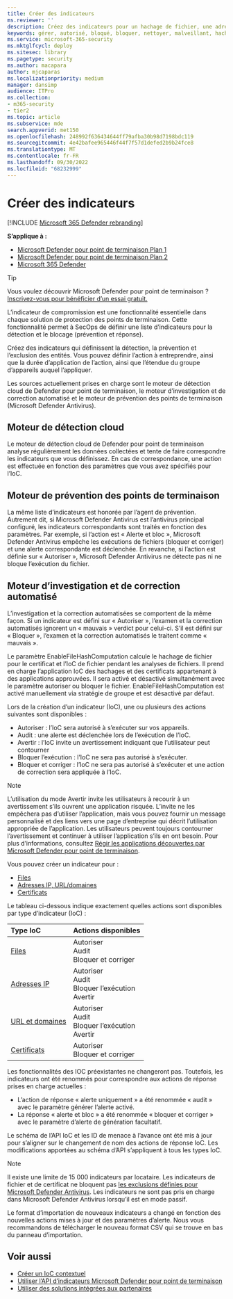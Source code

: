 ```yaml
---
title: Créer des indicateurs
ms.reviewer: ''
description: Créez des indicateurs pour un hachage de fichier, une adresse IP, des URL ou des domaines qui définissent la détection, la prévention et l’exclusion des entités.
keywords: gérer, autorisé, bloqué, bloquer, nettoyer, malveillant, hachage de fichier, adresse IP, URL, domaine
ms.service: microsoft-365-security
ms.mktglfcycl: deploy
ms.sitesec: library
ms.pagetype: security
ms.author: macapara
author: mjcaparas
ms.localizationpriority: medium
manager: dansimp
audience: ITPro
ms.collection:
- m365-security
- tier2
ms.topic: article
ms.subservice: mde
search.appverid: met150
ms.openlocfilehash: 248992f636434644ff79afba30b98d7198bdc119
ms.sourcegitcommit: 4e42bafee965446f44f7f57d1defed2b9b24fce8
ms.translationtype: MT
ms.contentlocale: fr-FR
ms.lasthandoff: 09/30/2022
ms.locfileid: "68232999"
---
```

# <a name="create-indicators"></a>Créer des indicateurs

[!INCLUDE [Microsoft 365 Defender rebranding](../../includes/microsoft-defender.md)]

**S’applique à :**

- [Microsoft Defender pour point de terminaison Plan 1](/microsoft-365/security/defender-endpoint/defender-endpoint-plan-1)
- [Microsoft Defender pour point de terminaison Plan 2](https://go.microsoft.com/fwlink/p/?linkid=2154037)
- [Microsoft 365 Defender](https://go.microsoft.com/fwlink/?linkid=2118804)

> [!TIP]
>
> Vous voulez découvrir Microsoft Defender pour point de terminaison ? [Inscrivez-vous pour bénéficier d’un essai gratuit.](https://www.microsoft.com/WindowsForBusiness/windows-atp?ocid=docs-wdatp-automationexclusionlist-abovefoldlink)

L’indicateur de compromission est une fonctionnalité essentielle dans chaque solution de protection des points de terminaison. Cette fonctionnalité permet à SecOps de définir une liste d’indicateurs pour la détection et le blocage (prévention et réponse).

Créez des indicateurs qui définissent la détection, la prévention et l’exclusion des entités. Vous pouvez définir l’action à entreprendre, ainsi que la durée d’application de l’action, ainsi que l’étendue du groupe d’appareils auquel l’appliquer.

Les sources actuellement prises en charge sont le moteur de détection cloud de Defender pour point de terminaison, le moteur d’investigation et de correction automatisé et le moteur de prévention des points de terminaison (Microsoft Defender Antivirus).

## <a name="cloud-detection-engine"></a>Moteur de détection cloud

Le moteur de détection cloud de Defender pour point de terminaison analyse régulièrement les données collectées et tente de faire correspondre les indicateurs que vous définissez. En cas de correspondance, une action est effectuée en fonction des paramètres que vous avez spécifiés pour l’IoC.

## <a name="endpoint-prevention-engine"></a>Moteur de prévention des points de terminaison

La même liste d’indicateurs est honorée par l’agent de prévention. Autrement dit, si Microsoft Defender Antivirus est l’antivirus principal configuré, les indicateurs correspondants sont traités en fonction des paramètres. Par exemple, si l’action est « Alerte et bloc », Microsoft Defender Antivirus empêche les exécutions de fichiers (bloquer et corriger) et une alerte correspondante est déclenchée. En revanche, si l’action est définie sur « Autoriser », Microsoft Defender Antivirus ne détecte pas ni ne bloque l’exécution du fichier.

## <a name="automated-investigation-and-remediation-engine"></a>Moteur d’investigation et de correction automatisé

L’investigation et la correction automatisées se comportent de la même façon. Si un indicateur est défini sur « Autoriser », l’examen et la correction automatisés ignorent un « mauvais » verdict pour celui-ci. S’il est défini sur « Bloquer », l’examen et la correction automatisés le traitent comme « mauvais ».

Le paramètre EnableFileHashComputation calcule le hachage de fichier pour le certificat et l’IoC de fichier pendant les analyses de fichiers. Il prend en charge l’application IoC des hachages et des certificats appartenant à des applications approuvées. Il sera activé et désactivé simultanément avec le paramètre autoriser ou bloquer le fichier. EnableFileHashComputation est activé manuellement via stratégie de groupe et est désactivé par défaut.

Lors de la création d’un indicateur (IoC), une ou plusieurs des actions suivantes sont disponibles :

- Autoriser : l’IoC sera autorisé à s’exécuter sur vos appareils.
- Audit : une alerte est déclenchée lors de l’exécution de l’IoC.
- Avertir : l’IoC invite un avertissement indiquant que l’utilisateur peut contourner 
- Bloquer l’exécution : l’IoC ne sera pas autorisé à s’exécuter.
- Bloquer et corriger : l’IoC ne sera pas autorisé à s’exécuter et une action de correction sera appliquée à l’IoC.

>[!NOTE]
> L’utilisation du mode Avertir invite les utilisateurs à recourir à un avertissement s’ils ouvrent une application risquée. L’invite ne les empêchera pas d’utiliser l’application, mais vous pouvez fournir un message personnalisé et des liens vers une page d’entreprise qui décrit l’utilisation appropriée de l’application. Les utilisateurs peuvent toujours contourner l’avertissement et continuer à utiliser l’application s’ils en ont besoin. Pour plus d’informations, consultez [Régir les applications découvertes par Microsoft Defender pour point de terminaison](/cloud-app-security/mde-govern).

Vous pouvez créer un indicateur pour :

- [Files](indicator-file.md)
- [Adresses IP, URL/domaines](indicator-ip-domain.md)
- [Certificats](indicator-certificates.md)

Le tableau ci-dessous indique exactement quelles actions sont disponibles par type d’indicateur (IoC) :

| Type IoC | Actions disponibles |
|:---|:---|
| [Files](indicator-file.md) | Autoriser <br> Audit <br> Bloquer et corriger |
| [Adresses IP](indicator-ip-domain.md) | Autoriser <br> Audit <br> Bloquer l’exécution <br> Avertir |
| [URL et domaines](indicator-ip-domain.md) | Autoriser <br> Audit <br> Bloquer l’exécution<br> Avertir |
| [Certificats](indicator-certificates.md) | Autoriser <br> Bloquer et corriger |

Les fonctionnalités des IOC préexistantes ne changeront pas. Toutefois, les indicateurs ont été renommés pour correspondre aux actions de réponse prises en charge actuelles :

- L’action de réponse « alerte uniquement » a été renommée « audit » avec le paramètre générer l’alerte activé.
- La réponse « alerte et bloc » a été renommée « bloquer et corriger » avec le paramètre d’alerte de génération facultatif.

Le schéma de l’API IoC et les ID de menace à l’avance ont été mis à jour pour s’aligner sur le changement de nom des actions de réponse IoC. Les modifications apportées au schéma d’API s’appliquent à tous les types IoC.

> [!Note]
> Il existe une limite de 15 000 indicateurs par locataire. Les indicateurs de fichier et de certificat ne bloquent pas [les exclusions définies pour Microsoft Defender Antivirus](/windows/security/threat-protection/microsoft-defender-antivirus/configure-exclusions-microsoft-defender-antivirus). Les indicateurs ne sont pas pris en charge dans Microsoft Defender Antivirus lorsqu’il est en mode passif.
>
> Le format d’importation de nouveaux indicateurs a changé en fonction des nouvelles actions mises à jour et des paramètres d’alerte. Nous vous recommandons de télécharger le nouveau format CSV qui se trouve en bas du panneau d’importation.

## <a name="related-topics"></a>Voir aussi

- [Créer un IoC contextuel](respond-file-alerts.md#add-indicator-to-block-or-allow-a-file)
- [Utiliser l’API d’indicateurs Microsoft Defender pour point de terminaison](ti-indicator.md)
- [Utiliser des solutions intégrées aux partenaires](partner-applications.md)
